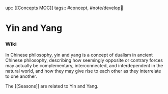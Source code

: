 up:: [[Concepts MOC]]
tags:: #concept, #note/develop🍃 

# Yin and Yang

### Wiki
In Chinese philosophy, yin and yang is a concept of dualism in ancient Chinese philosophy, describing how seemingly opposite or contrary forces may actually be complementary, interconnected, and interdependent in the natural world, and how they may give rise to each other as they interrelate to one another.

The [[Seasons]] are related to Yin and Yang.



